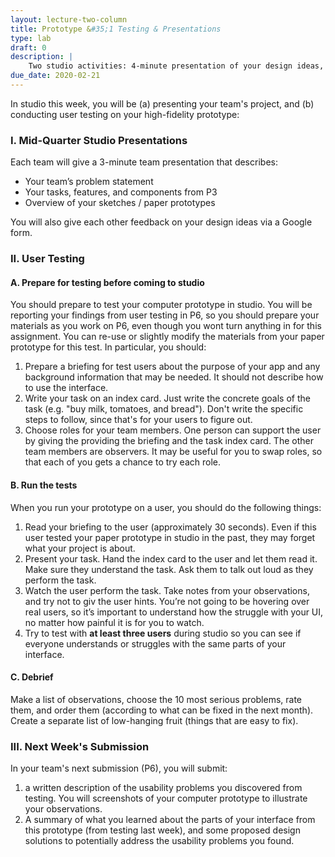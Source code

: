 ```yaml
---
layout: lecture-two-column
title: Prototype &#35;1 Testing & Presentations
type: lab
draft: 0
description: |
    Two studio activities: 4-minute presentation of your design ideas, and user testing on your first task (from your high-fidelity prototype).
due_date: 2020-02-21
---
```


In studio this week, you will be (a) presenting your team's project, and (b) conducting user testing on your high-fidelity prototype:

### I. Mid-Quarter Studio Presentations
Each team will give a 3-minute team presentation that describes:
* Your team’s problem statement
* Your tasks, features, and components from P3
* Overview of your sketches / paper prototypes

You will also give each other feedback on your design ideas via a Google form.

### II. User Testing

#### A. Prepare for testing before coming to studio
You should prepare to test your computer prototype in studio. You will be reporting your findings from user testing in P6, so you should prepare your materials as you work on P6, even though you wont turn anything in for this assignment. You can re-use or slightly modify the materials from your paper prototype for this test. In particular, you should:

1. Prepare a briefing for test users about the purpose of your app and any background information that may be needed. It should not describe how to use the interface.
2. Write your task on an index card. Just write the concrete goals of the task (e.g. "buy milk, tomatoes, and bread"). Don't write the specific steps to follow, since that's for your users to figure out. 
3. Choose roles for your team members. One person can support the user by giving the providing the briefing and the task index card. The other team members are observers. It may be useful for you to swap roles, so that each of you gets a chance to try each role.
 

#### B. Run the tests
When you run your prototype on a user, you should do the following things:

1. Read your briefing to the user (approximately 30 seconds). Even if this user tested your paper prototype in studio in the past, they may forget what your project is about. 
2. Present your task. Hand the index card to the user and let them read it. Make sure they understand the task. Ask them to talk out loud as they perform the task.
3. Watch the user perform the task. Take notes from your observations, and try not to giv the user hints. You’re not going to be hovering over real users, so it’s important to understand how the struggle with your UI, no matter how painful it is for you to watch.
4. Try to test with **at least three users** during studio so you can see if everyone understands or struggles with the same parts of your interface.


#### C. Debrief
Make a list of observations, choose the 10 most serious problems, rate them, and order them (according to what can be fixed in the next month). Create a separate list of low-hanging fruit (things that are easy to fix).

### III. Next Week's Submission
In your team's next submission (P6), you will submit:
1.  a written description of the usability problems you discovered from testing. You will screenshots of your computer prototype to illustrate your observations.
2. A summary of what you learned about the parts of your interface from this prototype (from testing last week), and some proposed design solutions to potentially address the usability problems you found.





